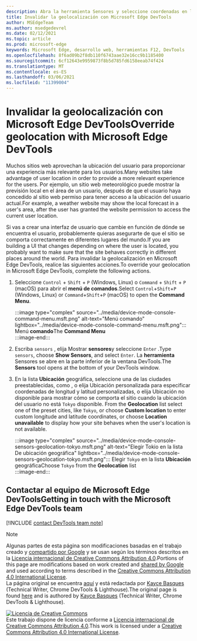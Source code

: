 ```yaml
---
description: Abra la herramienta Sensores y seleccione coordenadas en la lista Ubicación geográfica.
title: Invalidar la geolocalización con Microsoft Edge DevTools
author: MSEdgeTeam
ms.author: msedgedevrel
ms.date: 02/12/2021
ms.topic: article
ms.prod: microsoft-edge
keywords: Microsoft Edge, desarrollo web, herramientas F12, DevTools
ms.openlocfilehash: 8f6ad09b2f8db110f6743aae32e16cc9b1185400
ms.sourcegitcommit: 6cf12643e9959873f8b5d785fd6158eeab74f424
ms.translationtype: MT
ms.contentlocale: es-ES
ms.lasthandoff: 03/06/2021
ms.locfileid: "11399004"
---
```

<!-- Copyright Kayce Basques 

   Licensed under the Apache License, Version 2.0 (the "License");
   you may not use this file except in compliance with the License.
   You may obtain a copy of the License at

       https://www.apache.org/licenses/LICENSE-2.0

   Unless required by applicable law or agreed to in writing, software
   distributed under the License is distributed on an "AS IS" BASIS,
   WITHOUT WARRANTIES OR CONDITIONS OF ANY KIND, either express or implied.
   See the License for the specific language governing permissions and
   limitations under the License.  -->

# <a name="override-geolocation-with-microsoft-edge-devtools"></a><span data-ttu-id="5cbe5-104">Invalidar la geolocalización con Microsoft Edge DevTools</span><span class="sxs-lookup"><span data-stu-id="5cbe5-104">Override geolocation with Microsoft Edge DevTools</span></span>  

<span data-ttu-id="5cbe5-105">Muchos sitios web aprovechan la ubicación del usuario para proporcionar una experiencia más relevante para los usuarios.</span><span class="sxs-lookup"><span data-stu-id="5cbe5-105">Many websites take advantage of user location in order to provide a more relevant experience for the users.</span></span>  <span data-ttu-id="5cbe5-106">Por ejemplo, un sitio web meteorológico puede mostrar la previsión local en el área de un usuario, después de que el usuario haya concedido al sitio web permiso para tener acceso a la ubicación del usuario actual.</span><span class="sxs-lookup"><span data-stu-id="5cbe5-106">For example, a weather website may show the local forecast in a user's area, after the user has granted the website permission to access the current user location.</span></span>  

<!--todo: add link to user location section when available -->  

<span data-ttu-id="5cbe5-107">Si vas a crear una interfaz de usuario que cambie en función de dónde se encuentra el usuario, probablemente quieras asegurarte de que el sitio se comporta correctamente en diferentes lugares del mundo.</span><span class="sxs-lookup"><span data-stu-id="5cbe5-107">If you are building a UI that changes depending on where the user is located, you probably want to make sure that the site behaves correctly in different places around the world.</span></span>  <span data-ttu-id="5cbe5-108">Para invalidar la geolocalización en Microsoft Edge DevTools, realice las siguientes acciones.</span><span class="sxs-lookup"><span data-stu-id="5cbe5-108">To override your geolocation in Microsoft Edge DevTools, complete the following actions.</span></span>  

1.  <span data-ttu-id="5cbe5-109">Seleccione `Control` + `Shift` + `P` \(Windows, Linux\) o `Command` + `Shift` + `P` \(macOS\) para abrir el **menú de comandos**.</span><span class="sxs-lookup"><span data-stu-id="5cbe5-109">Select `Control`+`Shift`+`P` \(Windows, Linux\) or `Command`+`Shift`+`P` \(macOS\) to open the **Command Menu**.</span></span>  
    
    :::image type="complex" source="../media/device-mode-console-command-menu.msft.png" alt-text="Menú comando" lightbox="../media/device-mode-console-command-menu.msft.png":::
       <span data-ttu-id="5cbe5-111">Menú **comando**</span><span class="sxs-lookup"><span data-stu-id="5cbe5-111">The **Command Menu**</span></span>  
    :::image-end:::  
    
1.  <span data-ttu-id="5cbe5-112">Escriba `sensors` , elija Mostrar **sensores**y seleccione `Enter` .</span><span class="sxs-lookup"><span data-stu-id="5cbe5-112">Type `sensors`, choose **Show Sensors**, and select `Enter`.</span></span>  <span data-ttu-id="5cbe5-113">La **herramienta** Sensores se abre en la parte inferior de la ventana DevTools.</span><span class="sxs-lookup"><span data-stu-id="5cbe5-113">The **Sensors** tool opens at the bottom of your DevTools window.</span></span>  
1.  <span data-ttu-id="5cbe5-114">En la lista **Ubicación** geográfica, seleccione una de las ciudades preestablecidas, como , o elija Ubicación personalizada para especificar coordenadas de longitud y latitud personalizadas, o elija Ubicación no disponible para mostrar cómo se comporta el sitio cuando la ubicación del usuario no está `Tokyo` disponible.  </span><span class="sxs-lookup"><span data-stu-id="5cbe5-114">From the **Geolocation** list select one of the preset cities, like `Tokyo`, or choose **Custom location** to enter custom longitude and latitude coordinates, or choose **Location unavailable** to display how your site behaves when the user's location is not available.</span></span>  
    
    :::image type="complex" source="../media/device-mode-console-sensors-geolocation-tokyo.msft.png" alt-text="Elegir Tokio en la lista De ubicación geográfica" lightbox="../media/device-mode-console-sensors-geolocation-tokyo.msft.png":::
       <span data-ttu-id="5cbe5-116">Elegir `Tokyo` en la lista **Ubicación** geográfica</span><span class="sxs-lookup"><span data-stu-id="5cbe5-116">Choose `Tokyo` from the **Geolocation** list</span></span>  
    :::image-end:::  
    
## <a name="getting-in-touch-with-the-microsoft-edge-devtools-team"></a><span data-ttu-id="5cbe5-117">Contactar al equipo de Microsoft Edge DevTools</span><span class="sxs-lookup"><span data-stu-id="5cbe5-117">Getting in touch with the Microsoft Edge DevTools team</span></span>

[!INCLUDE [contact DevTools team note](../includes/contact-devtools-team-note.md)]  

<!-- links -->  

<!--[WebFundamentalsNativeHardwareUserLocationIndex]: /web/fundamentals/native-hardware/user-location/index "User Location"  -->  

> [!NOTE]
> <span data-ttu-id="5cbe5-118">Algunas partes de esta página son modificaciones basadas en el trabajo creado y [compartido por Google][GoogleSitePolicies] y se usan según los términos descritos en la [Licencia internacional de Creative Commons Attribution 4.0][CCA4IL].</span><span class="sxs-lookup"><span data-stu-id="5cbe5-118">Portions of this page are modifications based on work created and [shared by Google][GoogleSitePolicies] and used according to terms described in the [Creative Commons Attribution 4.0 International License][CCA4IL].</span></span>  
> <span data-ttu-id="5cbe5-119">La página original se encuentra [aquí](https://developers.google.com/web/tools/chrome-devtools/device-mode/geolocation) y está redactada por [Kayce Basques][KayceBasques] \(Technical Writer, Chrome DevTools \& Lighthouse\).</span><span class="sxs-lookup"><span data-stu-id="5cbe5-119">The original page is found [here](https://developers.google.com/web/tools/chrome-devtools/device-mode/geolocation) and is authored by [Kayce Basques][KayceBasques] \(Technical Writer, Chrome DevTools \& Lighthouse\).</span></span>  

[![Licencia de Creative Commons][CCby4Image]][CCA4IL]  
<span data-ttu-id="5cbe5-121">Este trabajo dispone de licencia conforme a [Licencia internacional de Creative Commons Attribution 4.0][CCA4IL].</span><span class="sxs-lookup"><span data-stu-id="5cbe5-121">This work is licensed under a [Creative Commons Attribution 4.0 International License][CCA4IL].</span></span>  

[CCA4IL]: https://creativecommons.org/licenses/by/4.0  
[CCby4Image]: https://i.creativecommons.org/l/by/4.0/88x31.png  
[GoogleSitePolicies]: https://developers.google.com/terms/site-policies  
[KayceBasques]: https://developers.google.com/web/resources/contributors/kaycebasques  
